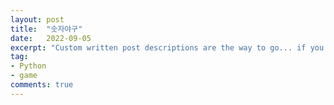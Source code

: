 ```yaml
---
layout: post
title:  "숫자야구"
date:   2022-09-05
excerpt: "Custom written post descriptions are the way to go... if you're not lazy."
tag:
- Python
- game
comments: true
---
```

